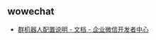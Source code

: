 ## wowechat

- [群机器人配置说明 - 文档 - 企业微信开发者中心](https://developer.work.weixin.qq.com/document/path/91770) 
